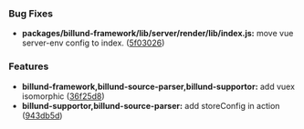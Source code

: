 ### Bug Fixes

* **packages/billund-framework/lib/server/render/lib/index.js:** move vue server-env config to index. ([5f03026](https://github.com/robinleej/billund/commit/5f03026))

### Features

* **billund-framework,billund-source-parser,billund-supportor:** add vuex isomorphic ([36f25d8](https://github.com/robinleej/billund/commit/36f25d8))
* **billund-supportor,billund-source-parser:** add storeConfig in action ([943db5d](https://github.com/robinleej/billund/commit/943db5d))



